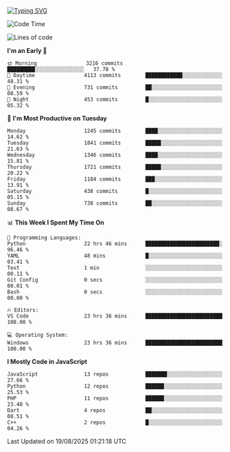 [![Typing SVG](https://readme-typing-svg.demolab.com?font=Fira+Code&pause=1000&color=F7F7F7&random=false&width=435&lines=Hi+%F0%9F%91%8B%2C+I'm+Rafiu+Sidqi;Junior+Backend+Developer)](https://git.io/typing-svg)
<!--START_SECTION:waka-->
![Code Time](http://img.shields.io/badge/Code%20Time-858%20hrs%2019%20mins-blue)

![Lines of code](https://img.shields.io/badge/From%20Hello%20World%20I%27ve%20Written-2.6%20million%20lines%20of%20code-blue)

**I'm an Early 🐤** 

```text
🌞 Morning                3216 commits        █████████░░░░░░░░░░░░░░░░   37.78 % 
🌆 Daytime                4113 commits        ████████████░░░░░░░░░░░░░   48.31 % 
🌃 Evening                731 commits         ██░░░░░░░░░░░░░░░░░░░░░░░   08.59 % 
🌙 Night                  453 commits         █░░░░░░░░░░░░░░░░░░░░░░░░   05.32 % 
```
📅 **I'm Most Productive on Tuesday** 

```text
Monday                   1245 commits        ████░░░░░░░░░░░░░░░░░░░░░   14.62 % 
Tuesday                  1841 commits        █████░░░░░░░░░░░░░░░░░░░░   21.63 % 
Wednesday                1346 commits        ████░░░░░░░░░░░░░░░░░░░░░   15.81 % 
Thursday                 1721 commits        █████░░░░░░░░░░░░░░░░░░░░   20.22 % 
Friday                   1184 commits        ███░░░░░░░░░░░░░░░░░░░░░░   13.91 % 
Saturday                 438 commits         █░░░░░░░░░░░░░░░░░░░░░░░░   05.15 % 
Sunday                   738 commits         ██░░░░░░░░░░░░░░░░░░░░░░░   08.67 % 
```


📊 **This Week I Spent My Time On** 

```text
💬 Programming Languages: 
Python                   22 hrs 46 mins      ████████████████████████░   96.46 % 
YAML                     48 mins             █░░░░░░░░░░░░░░░░░░░░░░░░   03.41 % 
Text                     1 min               ░░░░░░░░░░░░░░░░░░░░░░░░░   00.11 % 
Git Config               0 secs              ░░░░░░░░░░░░░░░░░░░░░░░░░   00.01 % 
Bash                     0 secs              ░░░░░░░░░░░░░░░░░░░░░░░░░   00.00 % 

🔥 Editors: 
VS Code                  23 hrs 36 mins      █████████████████████████   100.00 % 

💻 Operating System: 
Windows                  23 hrs 36 mins      █████████████████████████   100.00 % 
```

**I Mostly Code in JavaScript** 

```text
JavaScript               13 repos            ███████░░░░░░░░░░░░░░░░░░   27.66 % 
Python                   12 repos            ██████░░░░░░░░░░░░░░░░░░░   25.53 % 
PHP                      11 repos            ██████░░░░░░░░░░░░░░░░░░░   23.40 % 
Dart                     4 repos             ██░░░░░░░░░░░░░░░░░░░░░░░   08.51 % 
C++                      2 repos             █░░░░░░░░░░░░░░░░░░░░░░░░   04.26 % 
```




 Last Updated on 19/08/2025 01:21:18 UTC
<!--END_SECTION:waka-->
